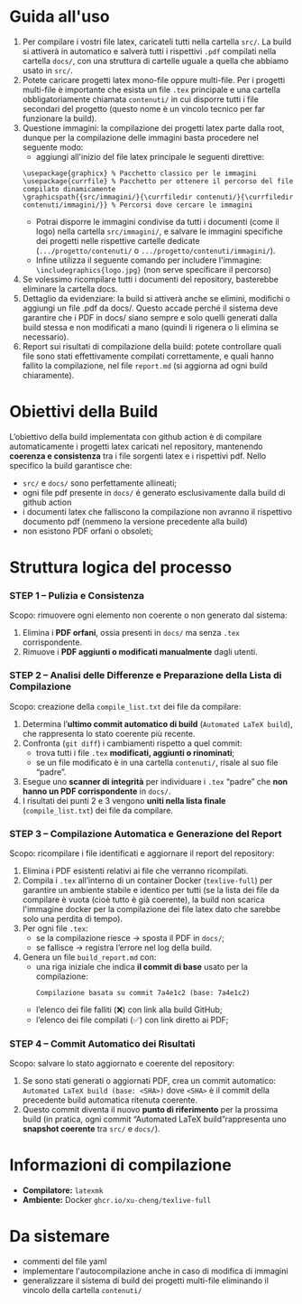 # Guida all'uso
1) Per compilare i vostri file latex, caricateli tutti nella cartella `src/`. La build si attiverà in automatico e salverà tutti i rispettivi `.pdf` compilati nella cartella `docs/`, con una struttura di cartelle uguale a quella che abbiamo usato in `src/`.
2) Potete caricare progetti latex mono-file oppure multi-file. Per i progetti multi-file è importante che esista un file `.tex` principale e una cartella obbligatoriamente chiamata `contenuti/` in cui disporre tutti i file secondari del progetto (questo nome è un vincolo tecnico per far funzionare la build).
3) Questione immagini: la compilazione dei progetti latex parte dalla root, dunque per la compilazione delle immagini basta procedere nel seguente modo:
   - aggiungi all'inizio del file latex principale le seguenti direttive:
   ```
   \usepackage{graphicx} % Pacchetto classico per le immagini
   \usepackage{currfile} % Pacchetto per ottenere il percorso del file compilato dinamicamente
   \graphicspath{{src/immagini/}{\currfiledir contenuti/}{\currfiledir contenuti/immagini/}} % Percorsi dove cercare le immagini
   ```
   - Potrai disporre le immagini condivise da tutti i documenti (come il logo) nella cartella `src/immagini/`, e salvare le immagini specifiche dei progetti nelle rispettive cartelle dedicate (`.../progetto/contenuti/` o `.../progetto/contenuti/immagini/`).
   - Infine utilizza il seguente comando per includere l'immagine: `\includegraphics{logo.jpg}` (non serve specificare il percorso)
5) Se volessimo ricompilare tutti i documenti del repository, basterebbe eliminare la cartella docs.
6) Dettaglio da evidenziare: la build si attiverà anche se elimini, modifichi o aggiungi un file .pdf da docs/. Questo accade perché il sistema deve garantire che i PDF in docs/ siano sempre e solo quelli generati dalla build stessa e non modificati a mano (quindi li rigenera o li elimina se necessario).
7) Report sui risultati di compilazione della build: potete controllare quali file sono stati effettivamente compilati correttamente, e quali hanno fallito la compilazione, nel file `report.md` (si aggiorna ad ogni build chiaramente).

# Obiettivi della Build

L’obiettivo della build implementata con github action è di compilare automaticamente i progetti latex caricati nel repository, mantenendo **coerenza e consistenza** tra i file sorgenti latex e i rispettivi pdf.
Nello specifico la build garantisce che:
- `src/` e `docs/` sono perfettamente allineati;  
- ogni file pdf presente in `docs/` é generato esclusivamente dalla build di github action
- i documenti latex che falliscono la compilazione non avranno il rispettivo documento pdf (nemmeno la versione precedente alla build)
- non esistono PDF orfani o obsoleti;  

# Struttura logica del processo

### **STEP 1 – Pulizia e Consistenza**
Scopo: rimuovere ogni elemento non coerente o non generato dal sistema:
1. Elimina i **PDF orfani**, ossia presenti in `docs/` ma senza `.tex` corrispondente.  
2. Rimuove i **PDF aggiunti o modificati manualmente** dagli utenti.  

### **STEP 2 – Analisi delle Differenze e Preparazione della Lista di Compilazione**
Scopo: creazione della `compile_list.txt` dei file da compilare:
1. Determina l’**ultimo commit automatico di build** (`Automated LaTeX build`), che rappresenta lo stato coerente più recente.
2. Confronta (`git diff`) i cambiamenti rispetto a quel commit:
   - trova tutti i file `.tex` **modificati, aggiunti o rinominati**;  
   - se un file modificato è in una cartella `contenuti/`, risale al suo file “padre”.
3. Esegue uno **scanner di integrità** per individuare i `.tex` “padre” che **non hanno un PDF corrispondente** in `docs/`.  
4. I risultati dei punti 2 e 3 vengono **uniti nella lista finale** (`compile_list.txt`) dei file da compilare.

### **STEP 3 – Compilazione Automatica e Generazione del Report**
Scopo: ricompilare i file identificati e aggiornare il report del repository:
1. Elimina i PDF esistenti relativi ai file che verranno ricompilati.  
2. Compila i `.tex` all’interno di un container Docker (`texlive-full`)  per garantire un ambiente stabile e identico per tutti (se la lista dei file da compilare è vuota (cioè tutto è già coerente), la build non scarica l'immagine docker per la compilazione dei file latex dato che sarebbe solo una perdita di tempo).
3. Per ogni file `.tex`:
   - se la compilazione riesce → sposta il PDF in `docs/`;
   - se fallisce → registra l’errore nel log della build.  
4. Genera un file `build_report.md` con:
   - una riga iniziale che indica **il commit di base** usato per la compilazione:
     ```
     Compilazione basata su commit 7a4e1c2 (base: 7a4e1c2)
     ```
   - l’elenco dei file falliti (❌) con link alla build GitHub;
   - l’elenco dei file compilati (✅) con link diretto ai PDF;

### **STEP 4 – Commit Automatico dei Risultati**
Scopo: salvare lo stato aggiornato e coerente del repository:
1. Se sono stati generati o aggiornati PDF, crea un commit automatico: `Automated LaTeX build (base: <SHA>)` dove `<SHA>` è il commit della precedente build automatica ritenuta coerente.  
2. Questo commit diventa il nuovo **punto di riferimento** per la prossima build (in pratica, ogni commit “Automated LaTeX build”rappresenta uno **snapshot coerente** tra `src/` e `docs/`).

# Informazioni di compilazione
- **Compilatore:** `latexmk`  
- **Ambiente:** Docker `ghcr.io/xu-cheng/texlive-full`

# Da sistemare
- commenti del file yaml
- implementare l'autocompilazione anche in caso di modifica di immagini
- generalizzare il sistema di build dei progetti multi-file eliminando il vincolo della cartella `contenuti/`


